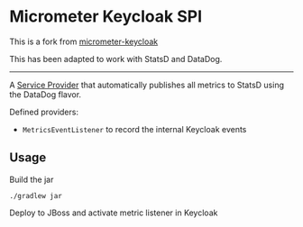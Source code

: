 # Micrometer Keycloak SPI

This is a fork from [micrometer-keycloak](https://github.com/micrometer-metrics/micrometer-keycloak)

This has been adapted to work with StatsD and DataDog.

---

A [Service Provider](https://www.keycloak.org/docs/4.8/server_development/index.html#_providers) that automatically publishes all metrics to StatsD using the DataDog flavor.

Defined providers:

* `MetricsEventListener` to record the internal Keycloak events

## Usage

Build the jar
    
    ./gradlew jar    

Deploy to JBoss and activate metric listener in Keycloak
